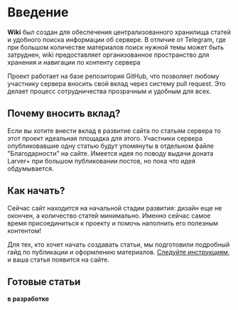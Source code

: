 <!-- Sophron Ragozin, sophragoz -->
# Введение
**Wiki** был создан для обеспечения централизованного хранилища статей и удобного поиска информации об сервере. В отличие от Telegram, где при большом количестве материалов поиск нужной темы может быть затруднен, wiki предоставляет организованное пространство для хранения и навигации по контенту сервера

Проект работает на базе репозитория GitHub, что позволяет любому участнику сервера вносить свой вклад через систему pull request. Это делает процесс сотрудничества прозрачным и удобным для всех.

## Почему вносить вклад?

Если вы хотите внести вклад в развитие сайта по статьям сервера то этот проект идеальная площадка для этого. Участники сервера опубликовавшие одну статью будут упомянуты в отдельном файле "Благодарности" на сайте. Имеется идея по поводу выдачи доната Larver+ при большом публиковании постов, но пока что идея обдумывается.

## Как начать?

Сейчас сайт находится на начальной стадии развития: дизайн еще не окончен, а количество статей минимально. Именно сейчас самое время присоединиться к проекту и помочь наполнить его полезным контентом!

Для тех, кто хочет начать создавать статьи, мы подготовили подробный гайд по публикации и оформлению материалов. [Следуйте инструкциям](https://wiki.larver.ru/create-article.html), и ваша статья появится на сайте.

## Готовые статьи
**в разработке**